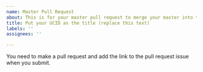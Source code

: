 ```yaml
---
name: Master Pull Request
about: This is for your master pull request to merge your master into this repo
title: Put your UCID as the title (replace this text)
labels: ''
assignees: ''

---
```


You need to make a pull request and add the link to the pull request issue when you submit.
